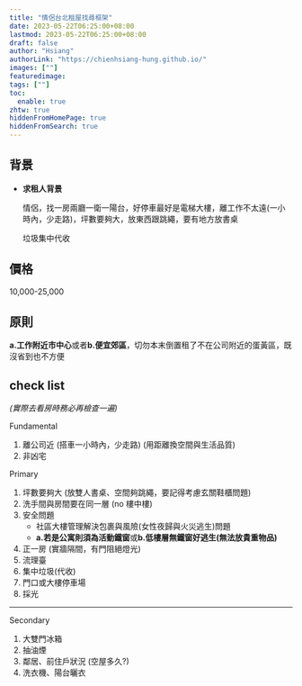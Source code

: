 ```yaml
---
title: "情侶台北租屋找尋框架"
date: 2023-05-22T06:25:00+08:00
lastmod: 2023-05-22T06:25:00+08:00
draft: false
author: "Hsiang"
authorLink: "https://chienhsiang-hung.github.io/"
images: [""]
featuredimage: 
tags: [""]
toc:
  enable: true
zhtw: true
hiddenFromHomePage: true
hiddenFromSearch: true
---
```

## 背景
- **求租人背景**

  情侶，找一房兩廳一衛一陽台，好停車最好是電梯大樓，離工作不太遠(一小時內，少走路)，坪數要夠大，放東西跟跳繩，要有地方放書桌

  垃圾集中代收
## 價格
10,000-25,000

## 原則
**a.工作附近市中心**或者**b.便宜郊區**，切勿本末倒置租了不在公司附近的蛋黃區，既沒省到也不方便

## check list
*(實際去看房時務必再檢查一遍)*

Fundamental
1. 離公司近 (搭車一小時內，少走路) (用距離換空間與生活品質)
2. 非凶宅

Primary
1. 坪數要夠大 (放雙人書桌、空間夠跳繩，要記得考慮玄關鞋櫃問題)
2. 洗手間與房間要在同一層 (no 樓中樓)
3. 安全問題
    - 社區大樓管理解決包裹與風險(女性夜歸與火災逃生)問題
    - **a.若是公寓則須為活動鐵窗**或**b.低樓層無鐵窗好逃生(無法放貴重物品)**
4. 正一房 (實牆隔間，有門阻絕燈光)
5. 流理臺
6. 集中垃圾(代收)
7. 門口或大樓停車場
8. 採光
---
Secondary
1. 大雙門冰箱
2. 抽油煙
3. 鄰居、前住戶狀況 (空屋多久?)
4. 洗衣機、陽台曬衣


